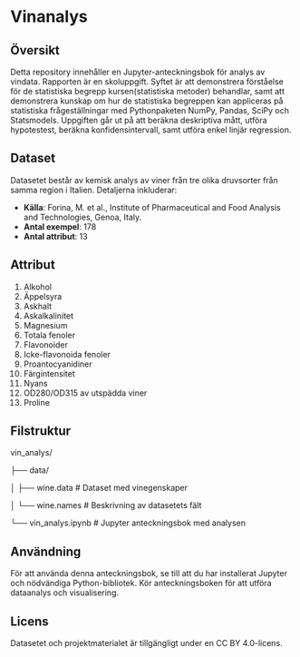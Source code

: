 # Vinanalys

## Översikt
Detta repository innehåller en Jupyter-anteckningsbok för analys av vindata. Rapporten är en skoluppgift. Syftet är att demonstrera förståelse för de statistiska begrepp kursen(statistiska metoder) behandlar, samt att demonstrera kunskap om hur de statistiska begreppen kan appliceras på statistiska frågeställningar med Pythonpaketen NumPy, Pandas, SciPy och Statsmodels. Uppgiften går ut på att beräkna deskriptiva mått, utföra hypotestest, beräkna konfidensintervall, samt utföra enkel linjär regression.

## Dataset
Datasetet består av kemisk analys av viner från tre olika druvsorter från samma region i Italien. Detaljerna inkluderar:

- **Källa**: Forina, M. et al., Institute of Pharmaceutical and Food Analysis and Technologies, Genoa, Italy.
- **Antal exempel**: 178
- **Antal attribut**: 13

## Attribut
1. Alkohol
2. Äppelsyra
3. Askhalt
4. Askalkalinitet
5. Magnesium
6. Totala fenoler
7. Flavonoider
8. Icke-flavonoida fenoler
9. Proantocyanidiner
10. Färgintensitet
11. Nyans
12. OD280/OD315 av utspädda viner
13. Proline

## Filstruktur
vin_analys/

├── data/

│ ├── wine.data # Dataset med vinegenskaper

│ └── wine.names # Beskrivning av datasetets fält

└── vin_analys.ipynb # Jupyter anteckningsbok med analysen


## Användning
För att använda denna anteckningsbok, se till att du har installerat Jupyter och nödvändiga Python-bibliotek. Kör anteckningsboken för att utföra dataanalys och visualisering.

## Licens
Datasetet och projektmaterialet är tillgängligt under en CC BY 4.0-licens.
